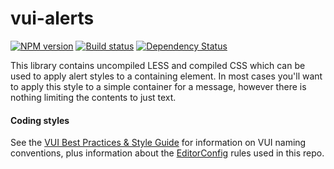 # vui-alerts

[![NPM version][npm-image]][npm-url]
[![Build status][ci-image]][ci-url]
[![Dependency Status][dependencies-image]][dependencies-url]

This library contains uncompiled LESS and compiled CSS which can be used to apply alert styles to a containing element.  In most cases you'll want to apply this style to a simple container for a message, however there is nothing limiting the contents to just text.

[npm-url]: https://www.npmjs.org/package/vui-alerts
[npm-image]: https://img.shields.io/npm/v/vui-alerts.svg
[ci-url]: https://travis-ci.org/Brightspace/valence-ui-alerts
[ci-image]: https://img.shields.io/travis-ci/Brightspace/valence-ui-alerts.svg
[dependencies-url]: https://david-dm.org/brightspace/valence-ui-alerts
[dependencies-image]: https://img.shields.io/david/Brightspace/valence-ui-alerts.svg

#### Coding styles
See the [VUI Best Practices & Style Guide](https://github.com/Brightspace/valence-ui-docs/wiki/Best-Practices-&-Style-Guide) for information on VUI naming conventions, plus information about the [EditorConfig](http://editorconfig.org) rules used in this repo.
